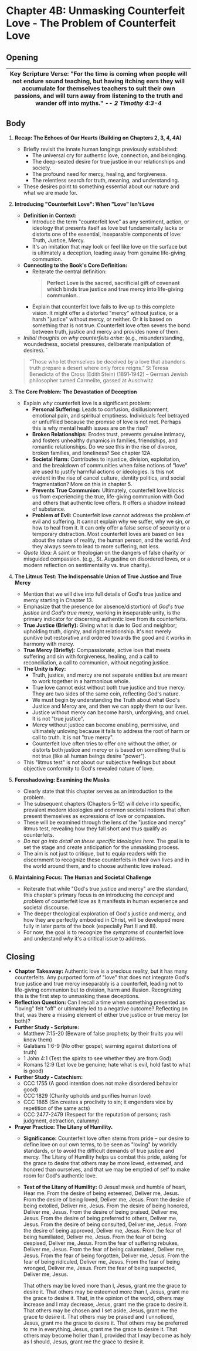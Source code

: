 # Chapter 4B: Unmasking Counterfeit Love - The Problem of Counterfeit Love

## Opening

| **Key Scripture Verse**: "For the time is coming when people will not endure sound teaching, but having itching ears they will accumulate for themselves teachers to suit their own passions, and will turn away from listening to the truth and wander off into myths." -- _2 Timothy 4:3-4_ |
| --- |

## Body

1.  **Recap: The Echoes of Our Hearts (Building on Chapters 2, 3, 4, 4A)**
    *   Briefly revisit the innate human longings previously established:
        *   The universal cry for authentic love, connection, and belonging.
        *   The deep-seated desire for true justice in our relationships and society.
        *   The profound need for mercy, healing, and forgiveness.
        *   The relentless search for truth, meaning, and understanding.
    *   These desires point to something essential about our nature and what we are made for.

2.  **Introducing "Counterfeit Love": When "Love" Isn't Love**
    *   **Definition in Context:**
        *   Introduce the term "counterfeit love" as any sentiment, action, or ideology that presents itself as love but fundamentally lacks or distorts one of the essential, inseparable components of love: Truth, Justice, Mercy.
        *   It's an imitation that may look or feel like love on the surface but is ultimately a deception, leading away from genuine life-giving communion.
    *   **Connecting to the Book's Core Definition:**
        *   Reiterate the central definition:
            > **Perfect Love is the sacred, sacrificial gift of covenant which binds true justice and true mercy into life-giving communion.**
        *   Explain that counterfeit love fails to live up to this complete vision. It might offer a distorted "mercy" without justice, or a harsh "justice" without mercy, or neither. Or it is based on something that is not true. Counterfeit love often severs the bond between truth, justice and mercy and provides none of them.
    *   *Initial thoughts on why counterfeits arise:* (e.g., misunderstanding, woundedness, societal pressures, deliberate manipulation of desires). `

    > “Those who let themselves be deceived by a love that abandons truth prepare a desert where only force reigns.”
    St Teresa Benedicta of the Cross (Edith Stein) (1891‑1942) – German Jewish philosopher turned Carmelite, gassed at Auschwitz


3.  **The Core Problem: The Devastation of Deception**
    *   Explain *why* counterfeit love is a significant problem:
        *   **Personal Suffering:** Leads to confusion, disillusionment, emotional pain, and spiritual emptiness. Individuals feel betrayed or unfulfilled because the promise of love is not met. Perhaps this is why mental health issues are on the rise?
        *   **Broken Relationships:** Erodes trust, prevents genuine intimacy, and fosters unhealthy dynamics in families, friendships, and romantic relationships. Do we see this in the rise of divorce, broken families, and loneliness? See chapter 12A.
        *   **Societal Harm:** Contributes to injustice, division, exploitation, and the breakdown of communities when false notions of "love" are used to justify harmful actions or ideologies. Is this not evident in the rise of cancel culture, identity politics, and social fragmentation? More on this in chapter 5.
        *   **Prevents True Communion:** Ultimately, counterfeit love blocks us from experiencing the true, life-giving communion with God and others that authentic love offers. It offers a shadow instead of substance.
        *   **Problem of Evil:** Counterfeit love cannot addresss the problem of evil and suffering. It cannot explain why we suffer, why we sin, or how to heal from it. It can only offer a false sense of security or a temporary distraction. Most counterfeit loves are based on lies about the nature of reality, the human person, and the world. And they always seem to lead to more suffering, not less.
    *   *Quote Idea:* A saint or theologian on the dangers of false charity or misguided compassion. (e.g., St. Augustine on disordered loves, or a modern reflection on sentimentality vs. true charity).

4.  **The Litmus Test: The Indispensable Union of True Justice and True Mercy**
    *   Mention that we will dive into full details of God's true justice and mercy starting in Chapter 13.
    *   Emphasize that the presence (or absence/distortion) of *God's true justice* and *God's true mercy*, working in inseparable unity, is the primary indicator for discerning authentic love from its counterfeits.
    *   **True Justice (Briefly):** Giving what is due to God and neighbor; upholding truth, dignity, and right relationship. It's not merely punitive but restorative and ordered towards the good and it works in harmony with mercy.
    *   **True Mercy (Briefly):** Compassionate, active love that meets suffering and sin with forgiveness, healing, and a call to reconciliation, a call to communion, without negating justice.
    *   **The Unity is Key:**
        *   Truth, justice, and mercy are not separate entities but are meant to work together in a harmonious whole.
        *   True love cannot exist without both true justice and true mercy. They are two sides of the same coin, reflecting God's nature.
        *   We must begin by understanding the Truth about what God's Justice and Mercy are, and then we can apply them to our lives.
        *   Justice without mercy can become harsh, unforgiving, and cruel. It is not "true justice".
        *   Mercy without justice can become enabling, permissive, and ultimately unloving because it fails to address the root of harm or call to truth. It is not "true mercy".
        *   Counterfeit love often tries to offer one without the other, or distorts both justice and mercy or is based on something that is not true (like all human beings desire "power").
    *   This "litmus test" is not about our subjective feelings but about objective conformity to God's revealed nature of love.

5.  **Foreshadowing: Examining the Masks**
    *   Clearly state that this chapter serves as an introduction to the problem.
    *   The subsequent chapters (Chapters 5-12) will delve into specific, prevalent modern ideologies and common societal notions that often present themselves as expressions of love or compassion.
    *   These will be examined through the lens of the "justice and mercy" litmus test, revealing how they fall short and thus qualify as counterfeits.
    *   *Do not go into detail on these specific ideologies here.* The goal is to set the stage and create anticipation for the unmasking process.
    *   The aim is not just to critique, but to equip readers with the discernment to recognize these counterfeits in their own lives and in the world around them, and to choose authentic love instead.

6.  **Maintaining Focus: The Human and Societal Challenge**
    *   Reiterate that while "God's true justice and mercy" are the standard, this chapter's primary focus is on introducing the *concept* and *problem* of counterfeit love as it manifests in human experience and societal discourse.
    *   The deeper theological exploration of God's justice and mercy, and how they are perfectly embodied in Christ, will be developed more fully in later parts of the book (especially Part II and III).
    *   For now, the goal is to recognize the *symptoms* of counterfeit love and understand *why* it's a critical issue to address.

## Closing

*   **Chapter Takeaway:** Authentic love is a precious reality, but it has many counterfeits. Any purported form of "love" that does not integrate God's true justice and true mercy inseparably is a counterfeit, leading not to life-giving communion but to division, harm and illusion. Recognizing this is the first step to unmasking these deceptions.
*   **Reflection Question:** Can I recall a time when something presented as "loving" felt "off" or ultimately led to a negative outcome? Reflecting on that, was there a missing element of either true justice or true mercy (or both)?
*   **Further Study - Scripture:**
    *   Matthew 7:15-20 (Beware of false prophets; by their fruits you will know them)
    *   Galatians 1:6-9 (No other gospel; warning against distortions of truth)
    *   1 John 4:1 (Test the spirits to see whether they are from God)
    *   Romans 12:9 (Let love be genuine; hate what is evil, hold fast to what is good)
*   **Further Study - Catechism:**
    *   CCC 1755 (A good intention does not make disordered behavior good)
    *   CCC 1829 (Charity upholds and purifies human love)
    *   CCC 1865 (Sin creates a proclivity to sin; it engenders vice by repetition of the same acts)
    *   CCC 2477-2479 (Respect for the reputation of persons; rash judgment, detraction, calumny)
*   **Prayer Practice:** **The Litany of Humility.**
    *   **Significance:** Counterfeit love often stems from pride – our desire to define love on our own terms, to be seen as "loving" by worldly standards, or to avoid the difficult demands of true justice and mercy. The Litany of Humility helps us combat this pride, asking for the grace to desire that others may be more loved, esteemed, and honored than ourselves, and that we may be emptied of self to make room for God's authentic love.
    *   **Text of the Litany of Humility:**
        O Jesus! meek and humble of heart, Hear me.
        From the desire of being esteemed, Deliver me, Jesus.
        From the desire of being loved, Deliver me, Jesus.
        From the desire of being extolled, Deliver me, Jesus.
        From the desire of being honored, Deliver me, Jesus.
        From the desire of being praised, Deliver me, Jesus.
        From the desire of being preferred to others, Deliver me, Jesus.
        From the desire of being consulted, Deliver me, Jesus.
        From the desire of being approved, Deliver me, Jesus.
        From the fear of being humiliated, Deliver me, Jesus.
        From the fear of being despised, Deliver me, Jesus.
        From the fear of suffering rebukes, Deliver me, Jesus.
        From the fear of being calumniated, Deliver me, Jesus.
        From the fear of being forgotten, Deliver me, Jesus.
        From the fear of being ridiculed, Deliver me, Jesus.
        From the fear of being wronged, Deliver me, Jesus.
        From the fear of being suspected, Deliver me, Jesus.

        That others may be loved more than I, Jesus, grant me the grace to desire it.
        That others may be esteemed more than I, Jesus, grant me the grace to desire it.
        That, in the opinion of the world, others may increase and I may decrease, Jesus, grant me the grace to desire it.
        That others may be chosen and I set aside, Jesus, grant me the grace to desire it.
        That others may be praised and I unnoticed, Jesus, grant me the grace to desire it.
        That others may be preferred to me in everything, Jesus, grant me the grace to desire it.
        That others may become holier than I, provided that I may become as holy as I should, Jesus, grant me the grace to desire it.
